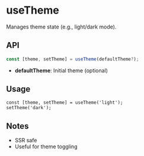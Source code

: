 # useTheme

Manages theme state (e.g., light/dark mode).

## API
```ts
const [theme, setTheme] = useTheme(defaultTheme?);
```
- **defaultTheme**: Initial theme (optional)

## Usage
```tsx
const [theme, setTheme] = useTheme('light');
setTheme('dark');
```

## Notes
- SSR safe
- Useful for theme toggling
